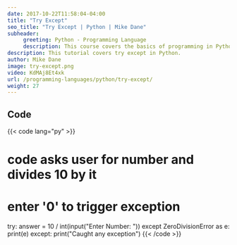 ```yaml
---
date: 2017-10-22T11:58:04-04:00
title: "Try Except"
seo_title: "Try Except | Python | Mike Dane"
subheader:
     greeting: Python - Programming Language
     description: This course covers the basics of programming in Python. Work your way through the videos and we'll teach you everything you need to know to start your programming journey!
description: This tutorial covers try except in Python.
author: Mike Dane
image: try-except.png
video: KdMAj8Et4xk
url: /programming-languages/python/try-except/
weight: 27
---
```


## Code

{{< code lang="py" >}}
# code asks user for number and divides 10 by it
# enter '0' to trigger exception
try:
    answer = 10 / int(input("Enter Number: "))
except ZeroDivisionError as e:
    print(e)
except:
    print("Caught any exception")
{{< /code >}}